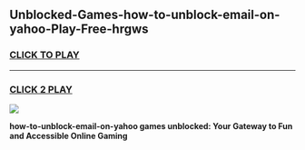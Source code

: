
## Unblocked-Games-how-to-unblock-email-on-yahoo-Play-Free-hrgws
<h3>
<a href="https://premium76.site?title=how-to-unblock-email-on-yahoo&ref=23A">CLICK TO PLAY</a></h3>
<hr>

<h3>
<a href="https://premium76.site?title=how-to-unblock-email-on-yahoo&ref=23A">CLICK 2 PLAY</a>
  
</h3>

<a href="https://premium76.site?title=how-to-unblock-email-on-yahoo&ref=23A"><img src="https://clearcache.store/games.png"></a>


**how-to-unblock-email-on-yahoo games unblocked: Your Gateway to Fun and Accessible Online Gaming**
